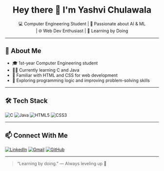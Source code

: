 <h1 align="center">Hey there 👋 I'm Yashvi Chulawala</h1>

<p align="center">
💻 Computer Engineering Student | 🚀 Passionate about AI & ML <br> | 🌐 Web Dev Enthusiast 
| 🧠 Learning by Doing
</p>

---

## 💼 About Me

- 🎓 1st-year Computer Engineering student
- 👩‍💻 Currently learning C and Java
- 🧱 Familiar with HTML and CSS for web development
- 🧠 Exploring programming logic and improving problem-solving skills

---

## 🛠 Tech Stack

![C](https://img.shields.io/badge/-C-00599C?style=for-the-badge&logo=c)
![Java](https://img.shields.io/badge/-Java-007396?style=for-the-badge&logo=java)
![HTML5](https://img.shields.io/badge/-HTML5-E34F26?style=for-the-badge&logo=html5)
![CSS3](https://img.shields.io/badge/-CSS3-1572B6?style=for-the-badge&logo=css3)

---

## 📫 Connect With Me

[![LinkedIn](https://img.shields.io/badge/-LinkedIn-blue?style=flat-square&logo=linkedin)](https://www.linkedin.com/in/yashvi-chulawala-ab7972316/)
[![Gmail](https://img.shields.io/badge/-Gmail-D14836?style=flat-square&logo=gmail)](mailto:yashvi.chulawala@gmail.com)
[![GitHub](https://img.shields.io/badge/-GitHub-black?style=flat-square&logo=github)](https://github.com/yashvichulawala)

---

> “Learning by doing.” — Always leveling up 🚀



<!--
**yashvichulawala/yashvichulawala** is a ✨ _special_ ✨ repository because its `README.md` (this file) appears on your GitHub profile.

Here are some ideas to get you started:

- 🔭 I’m currently working on ...
- 🌱 I’m currently learning ...
- 👯 I’m looking to collaborate on ...
- 🤔 I’m looking for help with ...
- 💬 Ask me about ...
- 📫 How to reach me: ...
- 😄 Pronouns: ...
- ⚡ Fun fact: ...
-->

